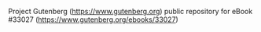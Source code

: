 Project Gutenberg (https://www.gutenberg.org) public repository for eBook #33027 (https://www.gutenberg.org/ebooks/33027)
